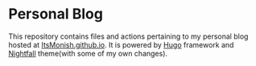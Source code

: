 # Personal Blog
This repository contains files and actions pertaining to my personal blog hosted at [ItsMonish.github.io](https://itsmonish.github.io). It is powered by [Hugo](https://github.com/gohugoio/hugo) framework and [Nightfall](https://github.com/LordMathis/hugo-theme-nightfall) theme(with some of my own changes).
